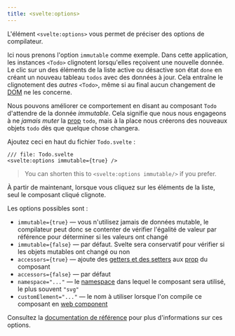 ```yaml
---
title: <svelte:options>
---
```


L'élément `<svelte:options>` vous permet de préciser des options de compilateur.

Ici nous prenons l'option `immutable` comme exemple. Dans cette application, les instances `<Todo>` clignotent lorsqu'elles reçoivent une nouvelle donnée. Le clic sur un des éléments de la liste active ou désactive son état `done` en créant un nouveau tableau `todos` avec des données à jour. Cela entraîne le clignotement des _autres_ `<Todo>`, même si au final aucun changement de <span class="vo">[DOM](PUBLIC_SVELTE_SITE_URL/docs/web#dom)</span> ne les concerne.

Nous pouvons améliorer ce comportement en disant au composant `Todo` d'attendre de la donnée _immutable_. Cela signifie que nous nous engageons à ne _jamais muter_ la <span class="vo">[prop](PUBLIC_SVELTE_SITE_URL/docs/sveltejs#props)</span> `todo`, mais à la place nous créerons des nouveaux objets `todo` dès que quelque chose changera.

Ajoutez ceci en haut du fichier `Todo.svelte` :

```svelte
/// file: Todo.svelte
<svelte:options immutable={true} />
```

> You can shorten this to `<svelte:options immutable/>` if you prefer.

À partir de maintenant, lorsque vous cliquez sur les éléments de la liste, seul le composant cliqué clignote.

Les options possibles sont :

- `immutable={true}` — vous n'utilisez jamais de données mutable, le compilateur peut donc se contenter de vérifier l'égalité de valeur par référence pour déterminer si les valeurs ont changé
- `immutable={false}` — par défaut. Svelte sera conservatif pour vérifier si les objets mutables ont changé ou non
- `accessors={true}` — ajoute des <span class="vo">[getters et des setters](PUBLIC_SVELTE_SITE_URL/docs/development#getter-setter)</span> aux <span class="vo">[prop](PUBLIC_SVELTE_SITE_URL/docs/sveltejs#props)</span> du composant
- `accessors={false}` — par défaut
- `namespace="..."` — le <span class="vo">[namespace](PUBLIC_SVELTE_SITE_URL/docs/development#namespace)</span> dans lequel le composant sera utilisé, le plus souvent `"svg"`
- `customElement="..."` — le nom à utiliser lorsque l'on compile ce composant en <span class="vo">[web component](PUBLIC_SVELTE_SITE_URL/docs/web#web-component)</span>

Consultez la [documentation de référence](PUBLIC_SVELTE_SITE_URL/docs/special-elements#svelte-options) pour plus d'informations sur ces options.
